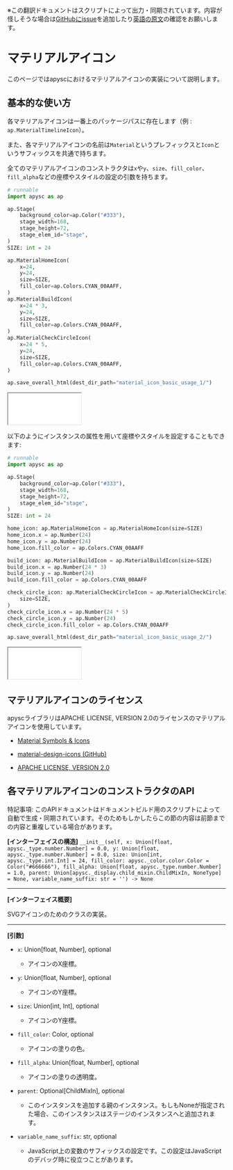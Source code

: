 <span class="inconspicuous-txt">※この翻訳ドキュメントはスクリプトによって出力・同期されています。内容が怪しそうな場合は<a href="https://github.com/simon-ritchie/apysc/issues" target="_blank">GitHubにissue</a>を追加したり[英語の原文](https://simon-ritchie.github.io/apysc/en/material_icon.html)の確認をお願いします。</span>

# マテリアルアイコン

このページではapyscにおけるマテリアルアイコンの実装について説明します。

## 基本的な使い方

各マテリアルアイコンは一番上のパッケージパスに存在します（例 : `ap.MaterialTimelineIcon`）。

また、各マテリアルアイコンの名前は`Material`というプレフィックスと`Icon`というサフィックスを共通で持ちます。

全てのマテリアルアイコンのコンストラクタは`x`や`y`、`size`、`fill_color`、`fill_alpha`などの座標やスタイルの設定の引数を持ちます。

```py
# runnable
import apysc as ap

ap.Stage(
    background_color=ap.Color("#333"),
    stage_width=168,
    stage_height=72,
    stage_elem_id="stage",
)
SIZE: int = 24

ap.MaterialHomeIcon(
    x=24,
    y=24,
    size=SIZE,
    fill_color=ap.Colors.CYAN_00AAFF,
)
ap.MaterialBuildIcon(
    x=24 * 3,
    y=24,
    size=SIZE,
    fill_color=ap.Colors.CYAN_00AAFF,
)
ap.MaterialCheckCircleIcon(
    x=24 * 5,
    y=24,
    size=SIZE,
    fill_color=ap.Colors.CYAN_00AAFF,
)

ap.save_overall_html(dest_dir_path="material_icon_basic_usage_1/")
```

<iframe src="static/material_icon_basic_usage_1/index.html" width="168" height="72"></iframe>

以下のようにインスタンスの属性を用いて座標やスタイルを設定することもできます:

```py
# runnable
import apysc as ap

ap.Stage(
    background_color=ap.Color("#333"),
    stage_width=168,
    stage_height=72,
    stage_elem_id="stage",
)
SIZE: int = 24

home_icon: ap.MaterialHomeIcon = ap.MaterialHomeIcon(size=SIZE)
home_icon.x = ap.Number(24)
home_icon.y = ap.Number(24)
home_icon.fill_color = ap.Colors.CYAN_00AAFF

build_icon: ap.MaterialBuildIcon = ap.MaterialBuildIcon(size=SIZE)
build_icon.x = ap.Number(24 * 3)
build_icon.y = ap.Number(24)
build_icon.fill_color = ap.Colors.CYAN_00AAFF

check_circle_icon: ap.MaterialCheckCircleIcon = ap.MaterialCheckCircleIcon(
    size=SIZE,
)
check_circle_icon.x = ap.Number(24 * 5)
check_circle_icon.y = ap.Number(24)
check_circle_icon.fill_color = ap.Colors.CYAN_00AAFF

ap.save_overall_html(dest_dir_path="material_icon_basic_usage_2/")
```

<iframe src="static/material_icon_basic_usage_2/index.html" width="168" height="72"></iframe>

## マテリアルアイコンのライセンス

apyscライブラリはAPACHE LICENSE, VERSION 2.0のライセンスのマテリアルアイコンを使用しています。

- [Material Symbols & Icons](https://fonts.google.com/icons?icon.size=24&icon.color=%23e8eaed)
- [material-design-icons (GitHub)](https://github.com/google/material-design-icons)

- [APACHE LICENSE, VERSION 2.0](https://www.apache.org/licenses/jp_LICENSE-2.0.html)

## 各マテリアルアイコンのコンストラクタのAPI

<span class="inconspicuous-txt">特記事項: このAPIドキュメントはドキュメントビルド用のスクリプトによって自動で生成・同期されています。そのためもしかしたらこの節の内容は前節までの内容と重複している場合があります。</span>

**[インターフェイスの構造]** `__init__(self, x: Union[float, apysc._type.number.Number] = 0.0, y: Union[float, apysc._type.number.Number] = 0.0, size: Union[int, apysc._type.int.Int] = 24, fill_color: apysc._color.color.Color = Color("#666666"), fill_alpha: Union[float, apysc._type.number.Number] = 1.0, parent: Union[apysc._display.child_mixin.ChildMixIn, NoneType] = None, variable_name_suffix: str = '') -> None`<hr>

**[インターフェイス概要]**

SVGアイコンのためのクラスの実装。<hr>

**[引数]**

- `x`: Union[float, Number], optional
  - アイコンのX座標。

- `y`: Union[float, Number], optional
  - アイコンのY座標。

- `size`: Union[int, Int], optional
  - アイコンのY座標。

- `fill_color`: Color, optional
  - アイコンの塗りの色。

- `fill_alpha`: Union[float, Number], optional
  - アイコンの塗りの透明度。

- `parent`: Optional[ChildMixIn], optional
  - このインスタンスを追加する親のインスタンス。もしもNoneが指定された場合、このインスタンスはステージのインスタンスへと追加されます。

- `variable_name_suffix`: str, optional
  - JavaScript上の変数のサフィックスの設定です。この設定はJavaScriptのデバッグ時に役立つことがあります。